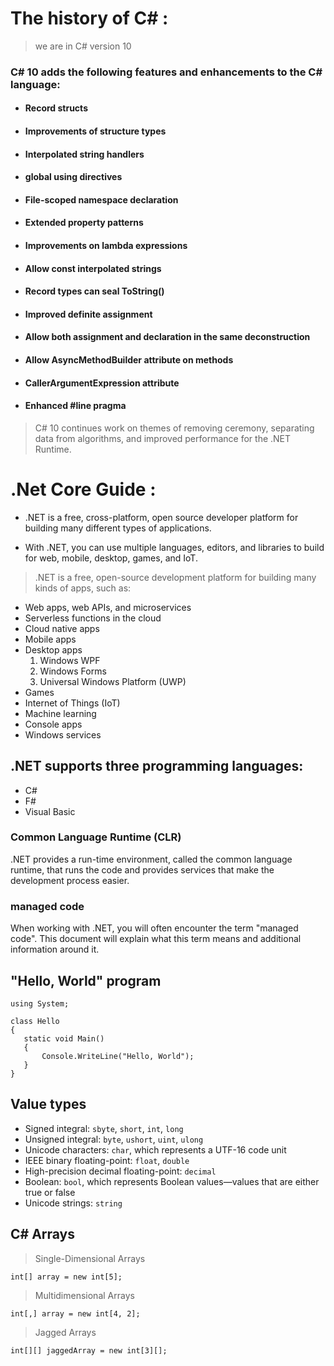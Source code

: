 # The history of C# :

>we are in C# version 10

### C# 10 adds the following features and enhancements to the C# language:

* #### Record structs
* #### Improvements of structure types
* #### Interpolated string handlers
* #### global using directives
* #### File-scoped namespace declaration
* #### Extended property patterns
* #### Improvements on lambda expressions
* #### Allow const interpolated strings
* #### Record types can seal ToString()
* #### Improved definite assignment
* #### Allow both assignment and declaration in the same deconstruction
* #### Allow AsyncMethodBuilder attribute on methods
* #### CallerArgumentExpression attribute
* #### Enhanced #line pragma

>C# 10 continues work on themes of removing ceremony, separating data from algorithms, and improved performance for the .NET Runtime.

# .Net Core Guide :
* .NET is a free, cross-platform, open source developer platform for building many different types of applications.

* With .NET, you can use multiple languages, editors, and libraries to build for web, mobile, desktop, games, and IoT.

>.NET is a free, open-source development platform for building many kinds of apps, such as:

- Web apps, web APIs, and microservices
- Serverless functions in the cloud
- Cloud native apps
- Mobile apps
- Desktop apps
   1. Windows WPF
   2. Windows Forms
   3. Universal Windows Platform (UWP)
- Games
- Internet of Things (IoT)
- Machine learning
- Console apps
- Windows services

## .NET supports three programming languages:
  * C#
  * F#
  * Visual Basic

 ### Common Language Runtime (CLR)
 .NET provides a run-time environment, called the common language runtime, that runs the code and provides services that make the development process easier.

### managed code
When working with .NET, you will often encounter the term "managed code". This document will explain what this term means and additional information around it.

 ## "Hello, World" program
 ```
 using System;

class Hello
{
    static void Main()
    {
        Console.WriteLine("Hello, World");
    }
}
```
## Value types
- Signed integral: `sbyte`, `short`, `int`, `long`
- Unsigned integral: `byte`, `ushort`, `uint`, `ulong`
- Unicode characters: `char`, which represents a UTF-16 code unit
- IEEE binary floating-point: `float`, `double`
- High-precision decimal floating-point: `decimal`
- Boolean: `bool`, which represents Boolean values—values that are either true or false
- Unicode strings: `string`

## C# Arrays
>Single-Dimensional Arrays
```
int[] array = new int[5];
```

>Multidimensional Arrays
```
int[,] array = new int[4, 2];
```
>Jagged Arrays
```
int[][] jaggedArray = new int[3][];
```


